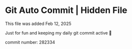 # Git Auto Commit | Hidden File

This file was added Feb 12, 2025

Just for fun and keeping my daily git commit active 🤪

commit number: 282334
